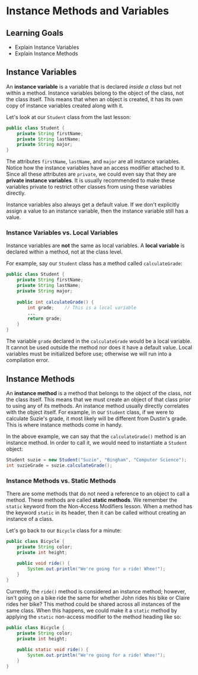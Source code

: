# Instance Methods and Variables

## Learning Goals

- Explain Instance Variables
- Explain Instance Methods

## Instance Variables

An **instance variable** is a variable that is declared _inside a class_ but not
within a method. Instance variables belong to the object of the class, not the
class itself. This means that when an object is created, it has its own copy
of instance variables created along with it.

Let's look at our `Student` class from the last lesson:

```java
public class Student {
    private String firstName;
    private String lastName;
    private String major;
}
```

The attributes `firstName`, `lastName`, and `major` are all instance
variables. Notice how the instance variables have an access modifier
attached to it. Since all these attributes are `private`, we could even say
that they are **private instance variables**. It is usually recommended to
make these variables private to restrict other classes from using these
variables directly.

Instance variables also always get a default value. If we don't explicitly
assign a value to an instance variable, then the instance variable still has a
value.

### Instance Variables vs. Local Variables

Instance variables are **not** the same as local variables. A **local variable**
is declared within a method, not at the class level.

For example, say our `Student` class has a method called `calculateGrade`:

```java
public class Student {
    private String firstName;
    private String lastName;
    private String major;
    
    public int calculateGrade() {
        int grade;    // This is a local variable
        ...
        return grade;
    }
}
```

The variable `grade` declared in the `calculateGrade` would be a local variable.
It cannot be used outside the method nor does it have a default value. Local
variables must be initialized before use; otherwise we will run into a
compilation error.

## Instance Methods

An **instance method** is a method that belongs to the object of the class, not
the class itself. This means that we must create an object of that class prior
to using any of its methods. An instance method usually directly correlates with
the object itself. For example, in our `Student` class, if we were to calculate
Suzie's grade, it most likely will be different from Dustin's grade. This is
where instance methods come in handy.

In the above example, we can say that the `calculateGrade()` method is an
instance method. In order to call it, we would need to instantiate a
`Student` object:

```java
Student suzie = new Student("Suzie", "Bingham", "Computer Science");
int suzieGrade = suzie.calculateGrade();
```

### Instance Methods vs. Static Methods

There are some methods that do not need a reference to an object to call a
method. These methods are called **static methods**. We remember the `static`
keyword from the Non-Access Modifiers lesson. When a method has the keyword
`static` in its header, then it can be called without creating an instance of a
class.

Let's go back to our `Bicycle` class for a minute:

```java
public class Bicycle {
    private String color;
    private int height;
    
    public void ride() {
        System.out.println("We're going for a ride! Whee!");
    }
}
```

Currently, the `ride()` method is considered an instance method; however,
isn't going on a bike ride the same for whether John rides his bike or
Claire rides her bike? This method could be shared across all instances of the
same class. When this happens, we could make it a `static` method by applying
the `static` non-access modifier to the method heading like so:

```java
public class Bicycle {
    private String color;
    private int height;
    
    public static void ride() {
        System.out.println("We're going for a ride! Whee!");
    }
}
```

